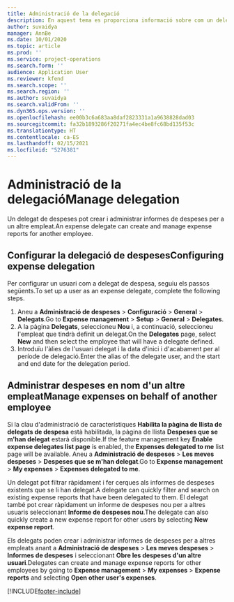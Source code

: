 ```yaml
---
title: Administració de la delegació
description: En aquest tema es proporciona informació sobre com un delegat de despesa pot crear i administrar informes de despeses per a un altre empleat.
author: suvaidya
manager: AnnBe
ms.date: 10/01/2020
ms.topic: article
ms.prod: ''
ms.service: project-operations
ms.search.form: ''
audience: Application User
ms.reviewer: kfend
ms.search.scope: ''
ms.search.region: ''
ms.author: suvaidya
ms.search.validFrom: ''
ms.dyn365.ops.version: ''
ms.openlocfilehash: ee00b3c6a683aa8daf2823331a1a9638828dad03
ms.sourcegitcommit: fa32b1893286f20271fa4ec4be8fc68bd135f53c
ms.translationtype: HT
ms.contentlocale: ca-ES
ms.lasthandoff: 02/15/2021
ms.locfileid: "5276381"
---
```

# <a name="manage-delegation"></a><span data-ttu-id="55269-103">Administració de la delegació</span><span class="sxs-lookup"><span data-stu-id="55269-103">Manage delegation</span></span>
<span data-ttu-id="55269-104">Un delegat de despeses pot crear i administrar informes de despeses per a un altre empleat.</span><span class="sxs-lookup"><span data-stu-id="55269-104">An expense delegate can create and manage expense reports for another employee.</span></span>

## <a name="configuring-expense-delegation"></a><span data-ttu-id="55269-105">Configurar la delegació de despeses</span><span class="sxs-lookup"><span data-stu-id="55269-105">Configuring expense delegation</span></span>

<span data-ttu-id="55269-106">Per configurar un usuari com a delegat de despesa, seguiu els passos següents.</span><span class="sxs-lookup"><span data-stu-id="55269-106">To set up a user as an expense delegate, complete the following steps.</span></span> 
1. <span data-ttu-id="55269-107">Aneu a **Administració de despeses** > **Configuració** > **General** > **Delegats**.</span><span class="sxs-lookup"><span data-stu-id="55269-107">Go to **Expense management** > **Setup** > **General** > **Delegates**.</span></span> 
2. <span data-ttu-id="55269-108">A la pàgina **Delegats**, seleccioneu **Nou** i, a continuació, seleccioneu l'empleat que tindrà definit un delegat.</span><span class="sxs-lookup"><span data-stu-id="55269-108">On the **Delegates** page, select **New** and then select the employee that will have a delegate defined.</span></span> 
3. <span data-ttu-id="55269-109">Introduïu l'àlies de l'usuari delegat i la data d'inici i d'acabament per al període de delegació.</span><span class="sxs-lookup"><span data-stu-id="55269-109">Enter the alias of the delegate user, and the start and end date for the delegation period.</span></span>

## <a name="manage-expenses-on-behalf-of-another-employee"></a><span data-ttu-id="55269-110">Administrar despeses en nom d'un altre empleat</span><span class="sxs-lookup"><span data-stu-id="55269-110">Manage expenses on behalf of another employee</span></span>

<span data-ttu-id="55269-111">Si la clau d'administració de característiques **Habilita la pàgina de llista de delegats de despesa** està habilitada, la pàgina de llista **Despeses que se m'han delegat** estarà disponible.</span><span class="sxs-lookup"><span data-stu-id="55269-111">If the feature management key **Enable expense delegates list page** is enabled, the **Expenses delegated to me** list page will be available.</span></span> <span data-ttu-id="55269-112">Aneu a **Administració de despeses** > **Les meves despeses** > **Despeses que se m'han delegat**.</span><span class="sxs-lookup"><span data-stu-id="55269-112">Go to **Expense management** > **My expenses** > **Expenses delegated to me**.</span></span>

<span data-ttu-id="55269-113">Un delegat pot filtrar ràpidament i fer cerques als informes de despeses existents que se li han delegat.</span><span class="sxs-lookup"><span data-stu-id="55269-113">A delegate can quickly filter and search on existing expense reports that have been delegated to them.</span></span> <span data-ttu-id="55269-114">El delegat també pot crear ràpidament un informe de despeses nou per a altres usuaris seleccionant **Informe de despeses nou**.</span><span class="sxs-lookup"><span data-stu-id="55269-114">The delegate can also quickly create a new expense report for other users by selecting **New expense report**.</span></span>

<span data-ttu-id="55269-115">Els delegats poden crear i administrar informes de despeses per a altres empleats anant a **Administració de despeses** > **Les meves despeses** > **Informes de despeses** i seleccionant **Obre les despeses d'un altre usuari**.</span><span class="sxs-lookup"><span data-stu-id="55269-115">Delegates can create and manage expense reports for other employees by going to **Expense management** > **My expenses** > **Expense reports** and selecting **Open other user's expenses**.</span></span>


[!INCLUDE[footer-include](../includes/footer-banner.md)]